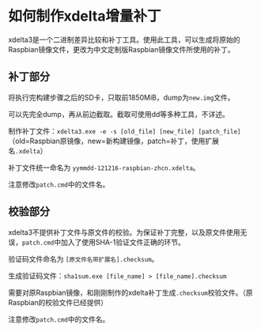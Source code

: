 如何制作xdelta增量补丁
========================

xdelta3是一个二进制差异比较和补丁工具。使用此工具，可以生成将原始的Raspbian镜像文件，更改为中文定制版Raspbian镜像文件所使用的补丁。

补丁部分
------------------------
将执行完构建步骤之后的SD卡，只取前1850MiB，dump为`new.img`文件。

可以先完全dump，再从前边截取。截取可使用dd等多种工具，不详述。

制作补丁文件：`xdelta3.exe -e -s [old_file] [new_file] [patch_file]`  
（old=Raspbian原镜像，new=新构建镜像，patch=补丁，使用扩展名`.xdelta`）

补丁文件统一命名为 `yymmdd-121216-raspbian-zhcn.xdelta`。

注意修改`patch.cmd`中的文件名。

校验部分
------------------------
xdelta3不提供补丁文件与原文件的校验。为保证补丁完整，以及原文件使用无误，`patch.cmd`中加入了使用SHA-1验证文件正确的环节。

验证码文件命名为 `[原文件名带扩展名].checksum`。

生成验证码文件：`sha1sum.exe [file_name] > [file_name].checksum`

需要对原Raspbian镜像，和刚刚制作的xdelta补丁生成`.checksum`校验文件。（原Raspbian的校验文件已经提供）

注意修改`patch.cmd`中的文件名。